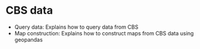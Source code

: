 # CBS data
* Query data: Explains how to query data from CBS
* Map construction: Explains how to construct maps from CBS data using geopandas
